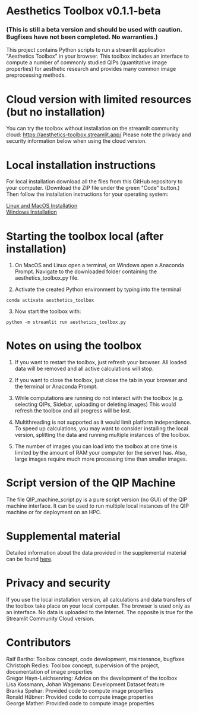 # Aesthetics Toolbox v0.1.1-beta

### (This is still a beta version and should be used with caution. Bugfixes have not been completed. No warranties.)

This project contains Python scripts to run a streamlit application "Aesthetics Toolbox" in your browser. This toolbox includes an interface to compute a number of commonly studied QIPs (quantitative image properties) for aesthetic research and provides many common image preprocessing methods.

# Cloud version with limited resources (but no installation)

You can try the toolbox without installation on the streamlit community cloud: https://aesthetics-toolbox.streamlit.app/ Please note the privacy and security information below when using the cloud version.

# Local installation instructions

For local installation download all the files from this GitHub repository to your computer. (Download the ZIP file under the green "Code" button.) Then follow the installation instructions for your operating system:

[Linux and MacOS Installation](docs/InstallationInstructions_Linux_MacOS.md) \
[Windows Installation](docs/InstallationInstructions_Windows.md) 

# Starting the toolbox local (after installation)

1. On MacOS and Linux open a terminal, on Windows open a Anaconda Prompt. Navigate to the downloaded folder containing the aesthetics_toolbox.py file.

2. Activate the created Python environment by typing into the terminal
```shell
conda activate aesthetics_toolbox
```
3. Now start the toolbox with:

```shell
python -m streamlit run aesthetics_toolbox.py
 ```

# Notes on using the toolbox

1. If you want to restart the toolbox, just refresh your browser. All loaded data will be removed and all active calculations will stop.

2. If you want to close the toolbox, just close the tab in your browser and the terminal or Anaconda Prompt.

3. While computations are running do not interact with the toolbox (e.g. selecting QIPs, Sidebar, uploading or deleting images) This would refresh the toolbox and all progress will be lost.

4. Multithreading is not supported as it would limit platform independence. To speed up calculations, you may want to consider installing the local version, splitting the data and running multiple instances of the toolbox.

5. The number of images you can load into the toolbox at one time is limited by the amount of RAM your computer (or the server) has. Also, large images require much more processing time than smaller images.

# Script version of the QIP Machine

The file QIP_machine_script.py is a pure script version (no GUI) of the QIP machine interface. It can be used to run multiple local instances of the QIP machine or for deployment on an HPC.

# Supplemental material

Detailed information about the data provided in the supplemental material can be found [here](docs/Supplemental_material.md).

# Privacy and security
If you use the local installation version, all calculations and data transfers of the toolbox take place on your local computer. The browser is used only as an interface. No data is uploaded to the Internet. The opposite is true for the Streamlit Community Cloud version.

# Contributors
Ralf Bartho: Toolbox concept, code development, maintenance, bugfixes <br />
Christoph Redies: Toolbox concept, supervision of the project, documentation of image properties <br />
Gregor Hayn-Leichsenring: Advice on the development of the toolbox <br />
Lisa Kossmann, Johan Wagemans: Development Dataset feature <br />
Branka Spehar: Provided code to compute image properties <br />
Ronald Hübner: Provided code to compute image properties <br />
George Mather: Provided code to compute image properties <br />

